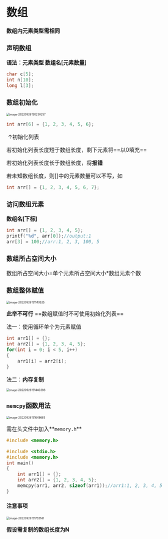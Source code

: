 # 数组

**数组内元素类型需相同**

### 声明数组

**语法：元素类型 数组名[元素数量]**

```c
char c[5];
int n[10];
long l[3];
```

### 数组初始化

<img src="C:\Users\Lanson\Desktop\计算机\笔记\C笔记\images\image-20220926150230257.png" alt="image-20220926150230257" style="zoom:50%;" />

```c
int arr[6] = {1, 2, 3, 4, 5, 6};
```

​									    ↑初始化列表

若初始化列表长度短于数组长度，剩下元素将==以0填充==

若初始化列表长度长于数组长度，将**报错**

若未知数组长度，则[]中的元素数量可以不写，如

```c
int arr[] = {1, 2, 3, 4, 5, 6, 7};
```

### 访问数组元素

**数组名[下标]**

```c
int arr[] = {1, 2, 3, 4, 5};
printf("%d", arr[0]);//output:1
arr[3] = 100;//arr:1, 2, 3, 100, 5
```

### 数组所占空间大小

数组所占空间大小=单个元素所占空间大小*数组元素个数

### 数组整体赋值

<img src="C:\Users\Lanson\Desktop\计算机\笔记\C笔记\images\image-20220926151140525.png" alt="image-20220926151140525" style="zoom:50%;" />

**此举不可行**    ==数组赋值时不可使用初始化列表==

法一：使用循环单个为元素赋值

```c
int arr1[] = {};
int arr2[] = {1, 2, 3, 4, 5};
for(int i = 0; i < 5, i++)
{
    arr1[i] = arr2[i];
}
```

法二：**内存复制**

<img src="C:\Users\Lanson\Desktop\计算机\笔记\C笔记\images\image-20220926151440386.png" alt="image-20220926151440386" style="zoom:50%;" />



### `memcpy`函数用法

<img src="C:\Users\Lanson\Desktop\计算机\笔记\C笔记\images\image-20220926151648665.png" alt="image-20220926151648665" style="zoom:50%;" />

需在头文件中加入**`memory.h`**

```c
#include <memory.h>
```

```c
#include <stdio.h>
#include <memory.h>
int main()
{
    int arr1[] = {};
    int arr2[] = {1, 2, 3, 4, 5};
    memcpy(arr1, arr2, sizeof(arr1));//arr1:1, 2, 3, 4, 5
}
```



#### 注意事项

<img src="C:\Users\Lanson\Desktop\计算机\笔记\C笔记\images\image-20220926151733141.png" alt="image-20220926151733141" style="zoom:50%;" />

**假设需复制的数组长度为N**
